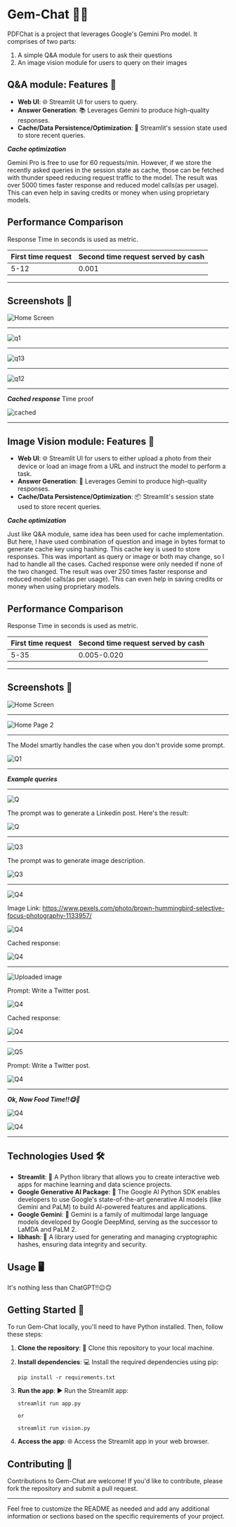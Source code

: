 # Gem-Chat 💬💬

PDFChat is a project that leverages Google's Gemini Pro model. It comprises of two parts: 

1. A simple Q&A module for users to ask their questions
2. An image vision module for users to query on their images

## Q&A module: Features 🚀

- **Web UI**: 🌐 Streamlit UI for users to query.
- **Answer Generation**: 📚 Leverages Gemini to produce high-quality responses.
- **Cache/Data Persistence/Optimization**: 💾 Streamlit's session state used to store recent queries.

***Cache optimization***

Gemini Pro is free to use for 60 requests/min. However, if we store the recently asked queries in the session state as cache, those can be fetched with thunder speed reducing request traffic to the model. The result was over 5000 times faster response and reduced model calls(as per usage). This can even help in saving credits or money when using proprietary models.

## Performance Comparison

Response Time in seconds is used as metric.

First time request  | Second time request served by cash
------------- | -------------
5-12   | 0.001

---
## Screenshots 📸

![Home Screen](https://github.com/SrijanShovit/Gem-Chat/blob/main/images/Screenshot%20(103).png)

---

![q1](https://github.com/SrijanShovit/Gem-Chat/blob/main/images/Screenshot%20(105).png)

---

![q13](https://github.com/SrijanShovit/Gem-Chat/blob/main/images/Screenshot%20(106).png)

---

![q12](https://github.com/SrijanShovit/Gem-Chat/blob/main/images/Screenshot%20(107).png)

--- 

***Cached response***
Time proof

![cached](https://github.com/SrijanShovit/Gem-Chat/blob/main/images/Screenshot%20(108).png)


---


## Image Vision module: Features 🚀

- **Web UI**: 🌐 Streamlit UI for users to either upload a photo from their device or load an image from a URL and instruct the model to perform a task.
- **Answer Generation**: 🤖 Leverages Gemini to produce high-quality responses.
- **Cache/Data Persistence/Optimization**: 📦 Streamlit's session state used to store recent queries.

***Cache optimization***

Just like Q&A module, same idea has been used for cache implementation. But here, I have used combination of question and image in bytes format to generate cache key using hashing. This cache key is used to store responses. This was important as query or image or both may change, so I had to handle all the cases. Cached response were only needed if none of the two changed. The result was over 250 times faster response and reduced model calls(as per usage). This can even help in saving credits or money when using proprietary models.

## Performance Comparison

Response Time in seconds is used as metric.

First time request  | Second time request served by cash
------------- | -------------
5-35   | 0.005-0.020

---

## Screenshots 📸
![Home Screen](https://github.com/SrijanShovit/Gem-Chat/blob/main/images/Screenshot%20(110).png)

---

![Home Page 2](https://github.com/SrijanShovit/Gem-Chat/blob/main/images/Screenshot%20(111).png)

---

The Model smartly handles the case when you don't provide some prompt.


![Q1](https://github.com/SrijanShovit/Gem-Chat/blob/main/images/Screenshot%20(113).png)

---

***Example queries***

---

![Q](https://github.com/SrijanShovit/Gem-Chat/blob/main/images/Tanishka%20SOB%20Thumbnail.png)

The prompt was to generate a Linkedin post. Here's the result:

![Q](https://github.com/SrijanShovit/Gem-Chat/blob/main/images/Screenshot%20(114).png)

---

![Q3](https://github.com/SrijanShovit/Gem-Chat/blob/main/images/Screenshot%20(115).png)

The prompt was to generate image description.

![Q3](https://github.com/SrijanShovit/Gem-Chat/blob/main/images/Screenshot%20(116).png)


---

![Q4](https://github.com/SrijanShovit/Gem-Chat/blob/main/images/Screenshot%20(118).png)

Image Link: https://www.pexels.com/photo/brown-hummingbird-selective-focus-photography-1133957/

![Q4](https://github.com/SrijanShovit/Gem-Chat/blob/main/images/Screenshot%20(119).png)

Cached response:

![Q4](https://github.com/SrijanShovit/Gem-Chat/blob/main/images/Screenshot%20(122).png)

---

![Uploaded image](https://github.com/SrijanShovit/Gem-Chat/blob/main/images/palak%20photo.jpg)

Prompt: Write a Twitter post.

![Q4](https://github.com/SrijanShovit/Gem-Chat/blob/main/images/Screenshot%20(123).png)

Cached response:

![Q4](https://github.com/SrijanShovit/Gem-Chat/blob/main/images/Screenshot%20(124).png)

---

![Q5](https://github.com/SrijanShovit/Gem-Chat/blob/main/images/palak_photo-removebg-preview.png)

Prompt: Write a Twitter post.

![Q4](https://github.com/SrijanShovit/Gem-Chat/blob/main/images/Screenshot%20(125).png)

---

***Ok, Now Food Time!!😋🤤***

![Q4](https://github.com/SrijanShovit/Gem-Chat/blob/main/images/Screenshot%20(126).png)

![Q4](https://github.com/SrijanShovit/Gem-Chat/blob/main/images/Screenshot%20(127).png)

---

## Technologies Used 🛠️

- **Streamlit**: 🚀 A Python library that allows you to create interactive web apps for machine learning and data science projects.
- **Google Generative AI Package**: 🎨 The Google AI Python SDK enables developers to use Google's state-of-the-art generative AI models (like Gemini and PaLM) to build AI-powered features and applications.
- **Google Gemini**: 🔮 Gemini is a family of multimodal large language models developed by Google DeepMind, serving as the successor to LaMDA and PaLM 2.
- **libhash**: 🔐 A library used for generating and managing cryptographic hashes, ensuring data integrity and security.


## Usage 🖥️

It's nothing less than ChatGPT!!😉🙃

## Getting Started 🚀

To run Gem-Chat locally, you'll need to have Python installed. Then, follow these steps:

1. **Clone the repository**: 📁 Clone this repository to your local machine.
2. **Install dependencies**: 💻 Install the required dependencies using pip:

   ```
   pip install -r requirements.txt
   ```

3. **Run the app**: ▶️ Run the Streamlit app:

   ```
   streamlit run app.py

   or

   streamlit run vision.py
   ```

4. **Access the app**: 🌐 Access the Streamlit app in your web browser.

## Contributing 🤝

Contributions to Gem-Chat are welcome! If you'd like to contribute, please fork the repository and submit a pull request.

---

Feel free to customize the README as needed and add any additional information or sections based on the specific requirements of your project.
